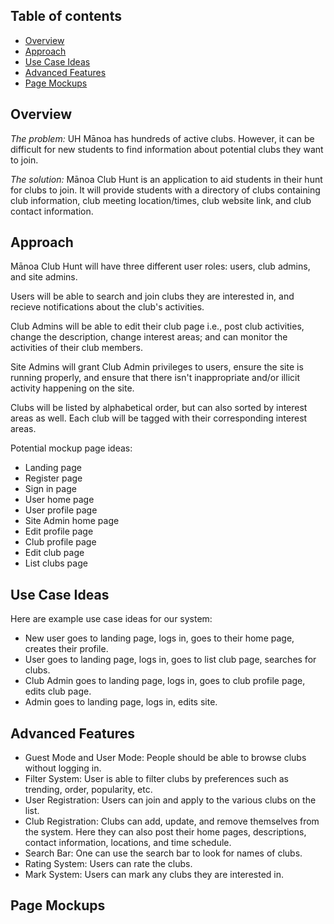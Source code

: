 ## Table of contents

* [Overview](#overview)
* [Approach](#approach)
* [Use Case Ideas](#use-case-ideas)
* [Advanced Features](#advanced-features)
* [Page Mockups](#page-mockups)

## Overview
_The problem:_ UH Mānoa has hundreds of active clubs. However, it can be difficult for new students to find information about potential clubs they want to join. 

_The solution:_ Mānoa Club Hunt is an application to aid students in their hunt for clubs to join. It will provide students with a directory of clubs containing club information, club meeting location/times, club website link, and club contact information.

## Approach
Mānoa Club Hunt will have three different user roles: users, club admins, and site admins. 

Users will be able to search and join clubs they are interested in, and recieve notifications about the club's activities. 

Club Admins will be able to edit their club page i.e., post club activities, change the description, change interest areas; and can monitor the activities of their club members. 

Site Admins will grant Club Admin privileges to users, ensure the site is running properly, and ensure that there isn't inappropriate and/or illicit activity happening on the site.

Clubs will be listed by alphabetical order, but can also sorted by interest areas as well. Each club will be tagged with their corresponding interest areas.

Potential mockup page ideas:

  * Landing page 
  * Register page
  * Sign in page
  * User home page
  * User profile page
  * Site Admin home page
  * Edit profile page
  * Club profile page
  * Edit club page 
  * List clubs page

## Use Case Ideas
Here are example use case ideas for our system:

* New user goes to landing page, logs in, goes to their home page, creates their profile.
* User goes to landing page, logs in, goes to list club page, searches for clubs.
* Club Admin goes to landing page, logs in, goes to club profile page, edits club page.
* Admin goes to landing page, logs in, edits site.

## Advanced Features

* Guest Mode and User Mode: People should be able to browse clubs without logging in.
* Filter System: User is able to filter clubs by preferences such as trending, order, popularity, etc.
* User Registration: Users can join and apply to the various clubs on the list.
* Club Registration: Clubs can add, update, and remove themselves from the system. Here they can also post their home pages, descriptions, contact information, locations, and time schedule.
* Search Bar: One can use the search bar to look for names of clubs.
* Rating System: Users can rate the clubs.
* Mark System: Users can mark any clubs they are interested in.

## Page Mockups
